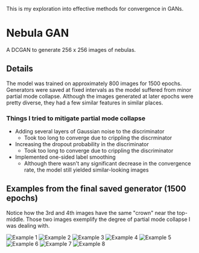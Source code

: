 This is my exploration into effective methods for convergence in GANs. 
# Nebula GAN
A DCGAN to generate 256 x 256 images of nebulas. 

## Details
The model was trained on approximately 800 images for 1500 epochs. Generators were saved at fixed intervals as the model suffered from minor partial mode collapse. Although the images generated at later epochs were pretty diverse, they had a few similar features in similar places.

### Things I tried to mitigate partial mode collapse
- Adding several layers of Gaussian noise to the discriminator
    - Took too long to converge due to crippling the discrminator
- Increasing the dropout probability in the discriminator
    - Took too long to converge due to crippling the discriminator
- Implemented one-sided label smoothing
    - Although there wasn't any significant decrease in the convergence rate, the model still yielded similar-looking images

## Examples from the final saved generator (1500 epochs)
Notice how the 3rd and 4th images have the same "crown" near the top-middle. Those two images exemplify the degree of partial mode collapse I was dealing with.

![Example 1](https://cdn.discordapp.com/attachments/903829974488870933/927237567219396618/test_1.jpg)
![Example 2](https://cdn.discordapp.com/attachments/903829974488870933/927237589579227277/test_2.jpg)
![Example 3](https://media.discordapp.net/attachments/903829974488870933/927237654246989864/test_98.jpg)
![Example 4](https://media.discordapp.net/attachments/903829974488870933/927237701793644544/test_75.jpg)
![Example 5](https://media.discordapp.net/attachments/903829974488870933/927237759448514680/test_9.jpg)
![Example 6](https://cdn.discordapp.com/attachments/904563989760065541/927245611143671818/test_6.jpg)
![Example 7](https://cdn.discordapp.com/attachments/904563989760065541/927245636628258877/test_11.jpg)
![Example 8](https://cdn.discordapp.com/attachments/904563989760065541/927245665782886450/test_12.jpg)
